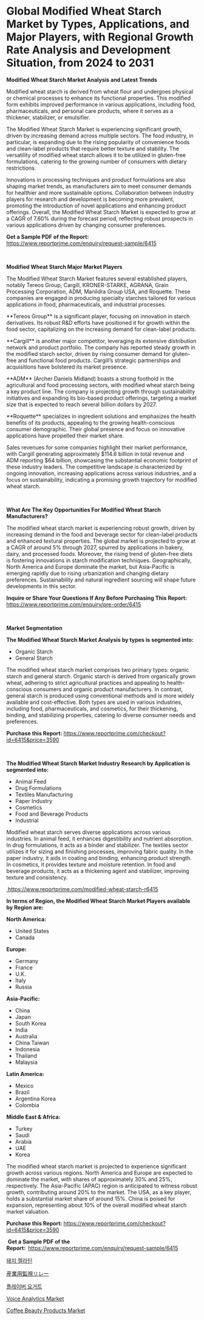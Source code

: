 <p><h1>Global Modified Wheat Starch Market by Types, Applications, and Major Players, with Regional Growth Rate Analysis and Development Situation, from 2024 to 2031</h1></p><p><strong>Modified Wheat Starch Market Analysis and Latest Trends</strong></p>
<p><p>Modified wheat starch is derived from wheat flour and undergoes physical or chemical processes to enhance its functional properties. This modified form exhibits improved performance in various applications, including food, pharmaceuticals, and personal care products, where it serves as a thickener, stabilizer, or emulsifier.</p><p>The Modified Wheat Starch Market is experiencing significant growth, driven by increasing demand across multiple sectors. The food industry, in particular, is expanding due to the rising popularity of convenience foods and clean-label products that require better texture and stability. The versatility of modified wheat starch allows it to be utilized in gluten-free formulations, catering to the growing number of consumers with dietary restrictions.</p><p>Innovations in processing techniques and product formulations are also shaping market trends, as manufacturers aim to meet consumer demands for healthier and more sustainable options. Collaboration between industry players for research and development is becoming more prevalent, promoting the introduction of novel applications and enhancing product offerings. Overall, the Modified Wheat Starch Market is expected to grow at a CAGR of 7.60% during the forecast period, reflecting robust prospects in various applications driven by changing consumer preferences.</p></p>
<p><strong>Get a Sample PDF of the Report:&nbsp;</strong> <a href="https://www.reportprime.com/enquiry/request-sample/6415">https://www.reportprime.com/enquiry/request-sample/6415</a></p>
<p>&nbsp;</p>
<p><strong>Modified Wheat Starch Major Market Players</strong></p>
<p><p>The Modified Wheat Starch Market features several established players, notably Tereos Group, Cargill, KRONER-STARKE, AGRANA, Grain Processing Corporation, ADM, Manildra Group USA, and Roquette. These companies are engaged in producing specialty starches tailored for various applications in food, pharmaceuticals, and industrial processes.</p><p>**Tereos Group** is a significant player, focusing on innovation in starch derivatives. Its robust R&D efforts have positioned it for growth within the food sector, capitalizing on the increasing demand for clean-label products. </p><p>**Cargill** is another major competitor, leveraging its extensive distribution network and product portfolio. The company has reported steady growth in the modified starch sector, driven by rising consumer demand for gluten-free and functional food products. Cargill’s strategic partnerships and acquisitions have bolstered its market presence.</p><p>**ADM** (Archer Daniels Midland) boasts a strong foothold in the agricultural and food processing sectors, with modified wheat starch being a key product line. The company is projecting growth through sustainability initiatives and expanding its bio-based product offerings, targeting a market size that is expected to reach several billion dollars by 2027.</p><p>**Roquette** specializes in ingredient solutions and emphasizes the health benefits of its products, appealing to the growing health-conscious consumer demographic. Their global presence and focus on innovative applications have propelled their market share.</p><p>Sales revenues for some companies highlight their market performance, with Cargill generating approximately $114.6 billion in total revenue and ADM reporting $64 billion, showcasing the substantial economic footprint of these industry leaders. The competitive landscape is characterized by ongoing innovation, increasing applications across various industries, and a focus on sustainability, indicating a promising growth trajectory for modified wheat starch.</p></p>
<p>&nbsp;</p>
<p><strong>What Are The Key Opportunities For Modified Wheat Starch Manufacturers?</strong></p>
<p><p>The modified wheat starch market is experiencing robust growth, driven by increasing demand in the food and beverage sector for clean-label products and enhanced textural properties. The global market is projected to grow at a CAGR of around 5% through 2027, spurred by applications in bakery, dairy, and processed foods. Moreover, the rising trend of gluten-free diets is fostering innovations in starch modification techniques. Geographically, North America and Europe dominate the market, but Asia-Pacific is emerging rapidly due to rising urbanization and changing dietary preferences. Sustainability and natural ingredient sourcing will shape future developments in this sector.</p></p>
<p><strong>Inquire or Share Your Questions If Any Before Purchasing This Report:</strong> <a href="https://www.reportprime.com/enquiry/pre-order/6415">https://www.reportprime.com/enquiry/pre-order/6415</a></p>
<p>&nbsp;</p>
<p><strong>Market Segmentation</strong></p>
<p><strong>The Modified Wheat Starch Market Analysis by types is segmented into:</strong></p>
<p><ul><li>Organic Starch</li><li>General Starch</li></ul></p>
<p><p>The modified wheat starch market comprises two primary types: organic starch and general starch. Organic starch is derived from organically grown wheat, adhering to strict agricultural practices and appealing to health-conscious consumers and organic product manufacturers. In contrast, general starch is produced using conventional methods and is more widely available and cost-effective. Both types are used in various industries, including food, pharmaceuticals, and cosmetics, for their thickening, binding, and stabilizing properties, catering to diverse consumer needs and preferences.</p></p>
<p><strong>Purchase this Report:&nbsp;</strong><a href="https://www.reportprime.com/checkout?id=6415&price=3590">https://www.reportprime.com/checkout?id=6415&price=3590</a></p>
<p>&nbsp;</p>
<p><strong>The Modified Wheat Starch Market Industry Research by Application is segmented into:</strong></p>
<p><ul><li>Animal Feed</li><li>Drug Formulations</li><li>Textiles Manufacturing</li><li>Paper Industry</li><li>Cosmetics</li><li>Food and Beverage Products</li><li>Industrial</li></ul></p>
<p><p>Modified wheat starch serves diverse applications across various industries. In animal feed, it enhances digestibility and nutrient absorption. In drug formulations, it acts as a binder and stabilizer. The textiles sector utilizes it for sizing and finishing processes, improving fabric quality. In the paper industry, it aids in coating and binding, enhancing product strength. In cosmetics, it provides texture and moisture retention. In food and beverage products, it acts as a thickening agent and stabilizer, improving texture and consistency.</p></p>
<p><a href="https://www.reportprime.com/modified-wheat-starch-r6415">&nbsp;https://www.reportprime.com/modified-wheat-starch-r6415</a></p>
<p><strong>In terms of Region, the Modified Wheat Starch Market Players available by Region are:</strong></p>
<p>
    <p> <strong> North America: </strong>
        <ul>
            <li>United States</li>
            <li>Canada</li>
        </ul>
        </p> 
    <p> <strong> Europe: </strong>
        <ul>
            <li>Germany</li>
            <li>France</li>
            <li>U.K.</li>
            <li>Italy</li>
            <li>Russia</li>
        </ul>
        </p> 
    <p> <strong> Asia-Pacific: </strong>
        <ul>
            <li>China</li>
            <li>Japan</li>
            <li>South Korea</li>
            <li>India</li>
            <li>Australia</li>
            <li>China Taiwan</li>
            <li>Indonesia</li>
            <li>Thailand</li>
            <li>Malaysia</li>
        </ul>
        </p> 
    <p> <strong> Latin America: </strong>
        <ul>
            <li>Mexico</li>
            <li>Brazil</li>
            <li>Argentina Korea</li>
            <li>Colombia</li>
        </ul>
        </p> 
    <p> <strong> Middle East & Africa: </strong>
        <ul>
            <li>Turkey</li>
            <li>Saudi</li>
            <li>Arabia</li>
            <li>UAE</li>
            <li>Korea</li>
        </ul>
    </p>
    </p>
<p><p>The modified wheat starch market is projected to experience significant growth across various regions. North America and Europe are expected to dominate the market, with shares of approximately 30% and 25%, respectively. The Asia-Pacific (APAC) region is anticipated to witness robust growth, contributing around 20% to the market. The USA, as a key player, holds a substantial market share of around 15%. China is poised for expansion, representing about 10% of the overall modified wheat starch market valuation.</p></p>
<p><strong>Purchase this Report: </strong><a href="https://www.reportprime.com/checkout?id=6415&price=3590">https://www.reportprime.com/checkout?id=6415&price=3590</a></p>
<p>&nbsp;<strong>Get a Sample PDF of the Report:&nbsp;&nbsp;</strong><a href="https://www.reportprime.com/enquiry/request-sample/6415">https://www.reportprime.com/enquiry/request-sample/6415</a></p>
<p><strong></strong></p>
<p><p><a href="https://medium.com/@adsogvwv75/%EB%8F%BC%EC%A7%80%EA%B3%A0%EA%B8%B0-%EC%A0%A4%EB%9D%BC%ED%8B%B4-%EC%8B%9C%EC%9E%A5-%EA%B8%80%EB%A1%9C%EB%B2%8C-%EC%8B%9C%EC%9E%A5-%ED%86%B5%EC%B0%B0%EB%A0%A5-%EB%B0%8F-%EC%A7%80%EC%97%AD-%EB%B6%84%EC%84%9D-2024-2031-a52b1012d5d4">돼지 젤라틴</a></p><p><a href="https://medium.com/@lenorakris2023/%E7%94%A3%E6%A5%AD%E7%9B%A3%E8%A6%96%E3%83%AA%E3%83%AC%E3%83%BC%E5%B8%82%E5%A0%B4-%E4%B8%96%E7%95%8C%E3%81%AE%E5%B8%82%E5%A0%B4%E3%82%B7%E3%82%A7%E3%82%A2%E3%81%A8%E3%83%A9%E3%83%B3%E3%82%AD%E3%83%B3%E3%82%B0-%E5%85%A8%E4%BD%93%E3%81%AE%E8%B2%A9%E5%A3%B2%E3%81%8A%E3%82%88%E3%81%B3%E9%9C%80%E8%A6%81%E4%BA%88%E6%B8%AC-2024-2031-cec38c2d18f0">産業用監視リレー</a></p><p><a href="https://medium.com/@duncanbolton68/%EB%A7%9B%EC%9E%88%EB%8A%94-%EC%9A%94%EA%B1%B0%ED%8A%B8-%EC%8B%9C%EC%9E%A5-%EA%B7%9C%EB%AA%A8-%EB%B0%8F-%EC%A0%90%EC%9C%A0%EC%9C%A8-%EB%B6%84%EC%84%9D-%EC%84%B1%EC%9E%A5-%EC%B6%94%EC%84%B8-%EB%B0%8F-%EC%98%88%EC%B8%A1-2024-2031-11bae7bc5d97">플레이버 요거트</a></p><p><a href="https://medium.com/@lottierunte1948/voice-analytics-market-share-market-analysis-growth-trends-forecasts-for-period-from-6fb7f39d2647">Voice Analytics Market</a></p><p><a href="https://www.linkedin.com/pulse/how-regional-markets-adapting-coffee-beauty-products-market-mfxof?trackingId=pm%2BGRrA%2FR16wiorj%2B%2B31ow%3D%3D">Coffee Beauty Products Market</a></p></p>